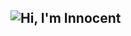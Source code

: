## ![Hi, I'm Innocent ](https://github.com/user-attachments/assets/298c2f24-bd03-4e95-a0b0-89e67a88752a)


<!--
**Innocentpaul/Innocentpaul** is a ✨ _special_ ✨ repository because its `README.md` (this file) appears on your GitHub profile.

Here are some ideas to get you started:

- 🔭 I’m currently working on ...
- 🌱 I’m currently learning ...
- 👯 I’m looking to collaborate on ...
- 🤔 I’m looking for help with ...
- 💬 Ask me about ...
- 📫 How to reach me: ...
- 😄 Pronouns: ...
- ⚡ Fun fact: ...
-->
